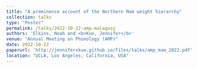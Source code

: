 ```yaml
---
title: "A prominence account of the Northern Mam weight hierarchy"
collection: talks
type: "Poster"
permalink: /talks/2022-10-22-amp-malagasy
authors: 'Elkins, Noah and <b>Kuo, Jennifer</b>'
venue: "Annual Meeting on Phonology (AMP)"
date: 2022-10-22
paperurl: 'http://jenniferxkuo.github.io/files/talks/amp_mam_2022.pdf'
location: "UCLA, Los Angeles, California, USA"
---
```

